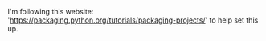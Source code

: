 I'm following this website:
'https://packaging.python.org/tutorials/packaging-projects/'
to help set this up.
